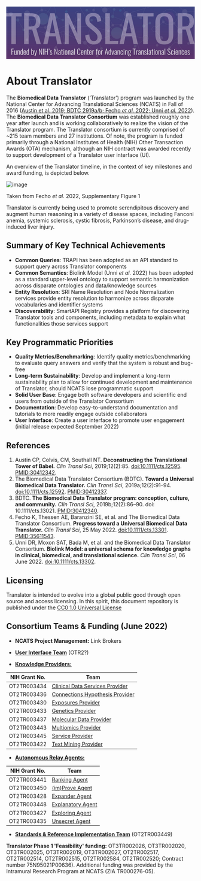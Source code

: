 ![image](../img/translator-banner.jpg)

# About Translator

The **Biomedical Data Translator** (‘Translator’) program was launched by the National Center for
Advancing Translational Sciences (NCATS) in Fall of 2016 ([Austin et al. 2019; BDTC 2919a/b;
Fecho _et al._ 2022; Unni _et al._  2022](#references)). The **Biomedical Data Translator Consortium**
was established roughly one year after launch and is working collaboratively to realize the vision of the
Translator program. The Translator consortium is currently comprised of ~215 team members and 27 institutions.
Of note, the program is funded primarily through a National Institutes of Health (NIH) Other Transaction Awards (OTA)
mechanism, although an NIH contract was awarded recently to support development of a Translator user interface (UI).

An overview of the Translator timeline, in the context of key milestones and award funding, is depicted below.

![image](https://user-images.githubusercontent.com/26254388/174347625-c20cc7b1-134b-4a19-ab21-72c4ad4d2f89.png)

Taken from Fecho _et al._ 2022, Supplementary Figure 1

Translator is currently being used to promote serendipitous discovery and augment human reasoning in a variety of
disease spaces, including Fanconi anemia, systemic sclerosis, cystic fibrosis, Parkinson’s disease,
and drug-induced liver injury.

## Summary of Key Technical Achievements

- **Common Queries**: TRAPI has been adopted as an API standard to support query across Translator components
- **Common Semantics**: Biolink Model (Unni _et al._ 2022) has been adopted as a standard upper-level ontology to support semantic harmonization across disparate ontologies and data/knowledge sources
- **Entity Resolution**: SRI Name Resolution and Node Normalization services provide entity resolution to harmonize across disparate vocabularies and identifier systems
- **Discoverability**: SmartAPI Registry provides a platform for discovering Translator tools and components, including metadata to explain what functionalities those services support

## Key Programmatic Priorities

- **Quality Metrics/Benchmarking**: Identify quality metrics/benchmarking to evaluate query answers and verify that the system is robust and bug-free
- **Long-term Sustainability**: Develop and implement a long-term sustainability plan to allow for continued development and maintenance of Translator, should NCATS lose programmatic support
- **Solid User Base**: Engage both software developers and scientific end users from outside of the Translator Consortium
- **Documentation**: Develop easy-to-understand documentation and tutorials to more readily engage outside collaborators
- **User Interface**: Create a user interface to promote user engagement (initial release expected September 2022)

## References

1. Austin CP, Colvis, CM, Southall NT. **Deconstructing the Translational Tower of Babel.** _Clin Transl Sci_, 2019;12(2):85. [doi:10.1111/cts.12595](https://ascpt.onlinelibrary.wiley.com/doi/10.1111/cts.12595). [PMID:30412342](https://pubmed.ncbi.nlm.nih.gov/30412342/).
2. The Biomedical Data Translator Consortium (BDTC). **Toward a Universal Biomedical Data Translator.** _Clin Transl Sci_, 2019a;12(2):91–94. [doi:10.1111/cts.12592](https://ascpt.onlinelibrary.wiley.com/doi/full/10.1111/cts.12592). [PMID:30412337](https://pubmed.ncbi.nlm.nih.gov/30412337/).
3. BDTC. **The Biomedical Data Translator program: conception, culture, and community.** _Clin Transl Sci_, 2019b;12(2):86–90. doi: 10.1111/cts.13021. [PMID:30412340](https://pubmed.ncbi.nlm.nih.gov/30412340/).
4. Fecho K, Thessen AE, Baranzini SE, et al. and The Biomedical Data Translator Consortium. **Progress toward a Universal Biomedical Data Translator.** _Clin Transl Sci_, 25 May 2022. [doi:10.1111/cts.13301](https://ascpt.onlinelibrary.wiley.com/doi/full/10.1111/cts.13301). [PMID:35611543](https://pubmed.ncbi.nlm.nih.gov/35611543/).
5. Unni DR, Moxon SAT, Bada M, et al. and the Biomedical Data Translator Consortium. **Biolink Model: a universal schema for knowledge graphs in clinical, biomedical, and translational science.** _Clin Transl Sci_, 06 June 2022. [doi:10.1111/cts.13302](https://ascpt.onlinelibrary.wiley.com/doi/full/10.1111/cts.13302).

##  Licensing

Translator is intended to evolve into a global public good through open source and access licensing. In this spirit, this document repository is  published under the [CC0 1.0 Universal License](license.md)

## Consortium Teams & Funding (June 2022)

- **NCATS Project Management:** Link Brokers

- [**User Interface Team**](../architecture/ui.md) (OTR2?)

- [**Knowledge Providers:**](../architecture/kp.md)

| NIH Grant No.   | Team                                |
|-----------------|-------------------------------------|
| OT2TR003434     | [Clinical Data Services Provider]() |
| OT2TR003436     | [Connections Hypothesis Provider]() |
| OT2TR003430     | [Exposures Provider]()              | 
| OT2TR003433     | [Genetics Provider]()               |
| OT2TR003437     | [Molecular Data Provider]()         |
| OT2TR003443     | [Multiomics Provider]()             |
| OT2TR003445     | [Service Provider]()                |
| OT2TR003422     | [Text Mining Provider]()            |

- [**Autonomous Relay Agents:**](../architecture/ara.md)

| NIH Grant No. | Team                  |
|---------------|-----------------------|
| OT2TR003441   | [Ranking Agent]()     |
| OT2TR003450   | [(im)Prove Agent]()   |
| OT2TR003428   | [Expander Agent]()    |
| OT2TR003448   | [Explanatory Agent]() |
| OT2TR003427   | [Exploring Agent]()   |
| OT2TR003435   | [Unsecret Agent]()    |

- [**Standards & Reference Implementation Team**](../architecture/sri.md) (OT2TR003449) 

**Translator Phase 1 'Feasibility' funding:** OT3TR002026, OT3TR002020, OT3TR002025, OT3TR002019, OT3TR002027, OT2TR002517, OT2TR002514, OT2TR002515, OT2TR002584, OT2TR002520; Contract number 75N95021P00636). Additional funding was provided by the Intramural Research Program at NCATS (ZIA TR000276-05).